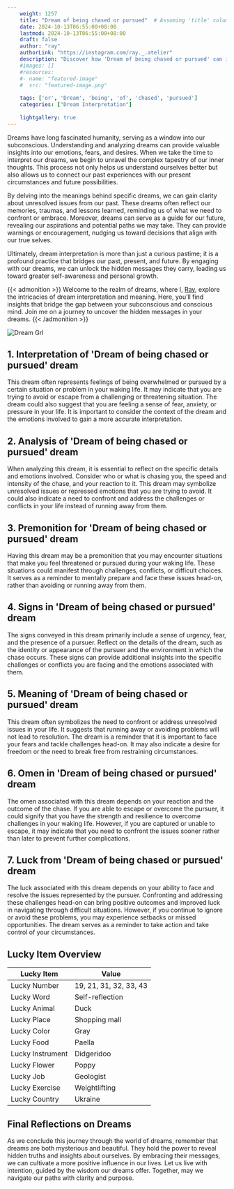 ```yaml
---
    weight: 1257
    title: "Dream of being chased or pursued"  # Assuming 'title' column exists
    date: 2024-10-13T06:55:00+08:00
    lastmod: 2024-10-13T06:55:00+08:00
    draft: false
    author: "ray"
    authorLink: "https://instagram.com/ray._.atelier"
    description: "Discover how 'Dream of being chased or pursued' can interpret your future and uncover its significant meanings in your life."
    #images: []
    #resources:
    #- name: "featured-image"
    #  src: "featured-image.png"
    
    tags: ['or', 'Dream', 'being', 'of', 'chased', 'pursued']
    categories: ["Dream Interpretation"]
    
    lightgallery: true
---
```

    
Dreams have long fascinated humanity, serving as a window into our subconscious. Understanding and analyzing dreams can provide valuable insights into our emotions, fears, and desires. When we take the time to interpret our dreams, we begin to unravel the complex tapestry of our inner thoughts. This process not only helps us understand ourselves better but also allows us to connect our past experiences with our present circumstances and future possibilities.

By delving into the meanings behind specific dreams, we can gain clarity about unresolved issues from our past. These dreams often reflect our memories, traumas, and lessons learned, reminding us of what we need to confront or embrace. Moreover, dreams can serve as a guide for our future, revealing our aspirations and potential paths we may take. They can provide warnings or encouragement, nudging us toward decisions that align with our true selves.

Ultimately, dream interpretation is more than just a curious pastime; it is a profound practice that bridges our past, present, and future. By engaging with our dreams, we can unlock the hidden messages they carry, leading us toward greater self-awareness and personal growth.

{{< admonition >}}
Welcome to the realm of dreams, where I, [Ray](https://instagram.com/ray._.atelier), explore the intricacies of dream interpretation and meaning. Here, you’ll find insights that bridge the gap between your subconscious and conscious mind. Join me on a journey to uncover the hidden messages in your dreams.
{{< /admonition >}}

![Dream Grl](https://cdn.pixabay.com/photo/2017/11/02/03/35/gothic-2910057_1280.jpg "Dream Grl")

## 1. Interpretation of 'Dream of being chased or pursued' dream
 This dream often represents feelings of being overwhelmed or pursued by a certain situation or problem in your waking life. It may indicate that you are trying to avoid or escape from a challenging or threatening situation. The dream could also suggest that you are feeling a sense of fear, anxiety, or pressure in your life. It is important to consider the context of the dream and the emotions involved to gain a more accurate interpretation.

## 2. Analysis of 'Dream of being chased or pursued' dream
 When analyzing this dream, it is essential to reflect on the specific details and emotions involved. Consider who or what is chasing you, the speed and intensity of the chase, and your reaction to it. This dream may symbolize unresolved issues or repressed emotions that you are trying to avoid. It could also indicate a need to confront and address the challenges or conflicts in your life instead of running away from them.

## 3. Premonition for 'Dream of being chased or pursued' dream
 Having this dream may be a premonition that you may encounter situations that make you feel threatened or pursued during your waking life. These situations could manifest through challenges, conflicts, or difficult choices. It serves as a reminder to mentally prepare and face these issues head-on, rather than avoiding or running away from them.

## 4. Signs in 'Dream of being chased or pursued' dream
 The signs conveyed in this dream primarily include a sense of urgency, fear, and the presence of a pursuer. Reflect on the details of the dream, such as the identity or appearance of the pursuer and the environment in which the chase occurs. These signs can provide additional insights into the specific challenges or conflicts you are facing and the emotions associated with them.

## 5. Meaning of 'Dream of being chased or pursued' dream
 This dream often symbolizes the need to confront or address unresolved issues in your life. It suggests that running away or avoiding problems will not lead to resolution. The dream is a reminder that it is important to face your fears and tackle challenges head-on. It may also indicate a desire for freedom or the need to break free from restraining circumstances.

## 6. Omen in 'Dream of being chased or pursued' dream
 The omen associated with this dream depends on your reaction and the outcome of the chase. If you are able to escape or overcome the pursuer, it could signify that you have the strength and resilience to overcome challenges in your waking life. However, if you are captured or unable to escape, it may indicate that you need to confront the issues sooner rather than later to prevent further complications.

## 7. Luck from 'Dream of being chased or pursued' dream
 The luck associated with this dream depends on your ability to face and resolve the issues represented by the pursuer. Confronting and addressing these challenges head-on can bring positive outcomes and improved luck in navigating through difficult situations. However, if you continue to ignore or avoid these problems, you may experience setbacks or missed opportunities. The dream serves as a reminder to take action and take control of your circumstances.

## Lucky Item Overview
| Lucky Item          | Value              |
|---------------|--------------------|
| Lucky Number        | 19, 21, 31, 32, 33, 43  |
| Lucky Word          | Self-reflection |
| Lucky Animal        | Duck |
| Lucky Place         | Shopping mall     |
| Lucky Color         | Gray     |
| Lucky Food          | Paella      |
| Lucky Instrument    | Didgeridoo |
| Lucky Flower        | Poppy    |
| Lucky Job           | Geologist       |
| Lucky Exercise      | Weightlifting  |
| Lucky Country       | Ukraine    |


##  Final Reflections on Dreams

As we conclude this journey through the world of dreams, remember that dreams are both mysterious and beautiful. They hold the power to reveal hidden truths and insights about ourselves. By embracing their messages, we can cultivate a more positive influence in our lives. Let us live with intention, guided by the wisdom our dreams offer. Together, may we navigate our paths with clarity and purpose.
